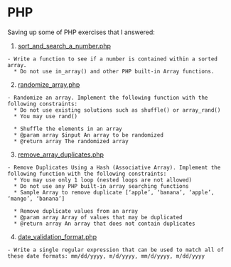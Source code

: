 # PHP

Saving up some of PHP exercises that I answered:
  
  1. [sort_and_search_a_number.php](sort_and_search_a_number.php) 
    
    - Write a function to see if a number is contained within a sorted array.
      * Do not use in_array() and other PHP built-in Array functions.
    
  2. [randomize_array.php](randomize_array.php)
    
    - Randomize an array. Implement the following function with the following constraints:
      * Do not use existing solutions such as shuffle() or array_rand()
      * You may use rand()
      
      * Shuffle the elements in an array
      * @param array $input An array to be randomized 
      * @return array The randomized array
      
   3. [remove_array_duplicates.php](remove_array_duplicates.php)
   
    - Remove Duplicates Using a Hash (Associative Array). Implement the following function with the following constraints:
      * You may use only 1 loop (nested loops are not allowed)
      * Do not use any PHP built-in array searching functions
      * Sample Array to remove duplicate [‘apple’, ‘banana’, ‘apple’, ‘mango’, ‘banana’]
      
      * Remove duplicate values from an array
      * @param array Array of values that may be duplicated
      * @return array An array that does not contain duplicates  
      
   4. [date_validation_format.php](date_validation_format.php)
   
    - Write a single regular expression that can be used to match all of these date formats: mm/dd/yyyy, m/d/yyyy, mm/d/yyyy, m/dd/yyyy
